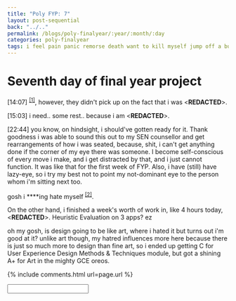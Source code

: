 ```yaml
---
title: "Poly FYP: 7"
layout: post-sequential
back: "../.."
permalink: /blogs/poly-finalyear/:year/:month/:day
categories: poly-finalyear
tags: i feel pain panic remorse death want to kill myself jump off a building end it all
---
```

# Seventh day of final year project

<span class="timestamp">[14:07]</span> <sup><a href="#1">[1]</a></sup>, however, they didn't pick up on the fact that i was <span class='disable-selection' ondblclick="this.innerHTML='still at home, probably since my method made it still as if i was present'">&lt;<b>REDACTED</b>&gt;</span>. 

<span class="timestamp">[15:03]</span> i need.. some rest.. because i am <span class='disable-selection' ondblclick="this.innerHTML='so goddamn stressed right now. why does all this happen to me and my head'">&lt;<b>REDACTED</b>&gt;</span>.

<span class="timestamp">[22:44]</span> you know, on hindsight, i should've gotten ready for it. Thank goodness i was able to sound this out to my SEN counsellor and get rearrangements of how i was seated, because, shit, i can't get anything done if the corner of my eye there was someone. I become self-conscious of every move i make, and i get distracted by that, and i just cannot function. It was like that for the first week of FYP. Also, i have (still) have lazy-eye, so i try my best not to point my not-dominant eye to the person whom i'm sitting next too.

gosh i <span class='disable-selection' ondblclick="this.innerHTML='fuck'">&#42;&#42;&#42;&#42;</span>ing hate myself <sup><a href="#2">[2]</a></sup>.

On the other hand, i finished a week's worth of work in, like 4 hours today, <span class='disable-selection' ondblclick="this.innerHTML='in home'">&lt;<b>REDACTED</b>&gt;</span>. Heuristic Evaluation on 3 apps? ez

oh my gosh, is design going to be like art, where i hated it but turns out i'm good at it? unlike art though, my hatred influences more here because there is just so much more to design than fine art, so i ended up getting C for User Experience Design Methods & Techniques module, but got a shining A+ for Art in the mighty GCE oreos.

<!--

<span class='disable-selection' ondblclick="this.innerHTML=''">&lt;<b>REDACTED</b>&gt;</span>
<span class='disable-selection' ondblclick="this.innerHTML=''">&#42;&#42;&#42;&#42;</span>

-->
{% include comments.html url=page.url %}

<input id="password-input" type="password" class="text-secret" onkeyup="unlock()" autocomplete="off">

<span class="disable-selection" id="truth" style="display:none;"><sup id="1">[1]</sup> i feel guilt and shame now, because they had a spot check on 930am. what on earth. i can't believe it. i was panicked and sad, and idk why. so much thoughts in my head aim to ravage my spirit and soul. my body is in internal agony. iadsougfgouaegfouefhauos yd98a yd9asyuffoiasdnyasidnyawdwhq0fh1029e0iuA9uo 8rtyo8QRUIWR OUR98QY FioY GOIAu Ddu a8sfy aoiup, ahhhh &lt;continue&gt;<br><br><sup id="2">[2]</sup> believe it or not, i still end up having a meltdown, or rather, it was a bit more of a shutdown, from like 10am to 12pm, after that i tapped into overdrive for the next four hours. i really need confirmation from the SEN counsellor if there will be new seating arrangements tomorrow, because that's the thing that i hated most about internship, is the fact that i was sitting parallel to Ben. I. HATED. IT. Nothing wrong with the person, but my uncomfortableness will apply to anyone<br><br>perhaps in a sermon its less severe because i have to actively focus on something that everyone else is also focused on. But this FYP (and also ITP but i already been through that) is soOO GODDAMN BORING. This also applies if i was doing my own thing. My attention is gone, it took a vacation to Senkaku Islands to eat mosswood and juggle sand, no return ticket.<br><br>but idk, my stomach is already super upset, either because of the sudden spike of stress this morning or the spicy entourage that i had from 7-11 recently.<br><br>damn. goddamn it. i am so happy to have a cell group, especially [today](https://arifhamed.com/blogs/sermon-notes/2022/06/05/breaking-out-to-the-supernatural-the-extraordinary-experiencing-the-upper-room-encounter) of all days somehow</span>
